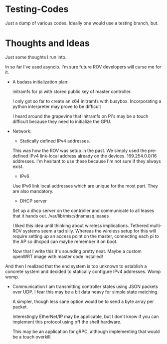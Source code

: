 # Testing-Codes
Just a dump of various codes. Ideally one would use a testing branch, but.

# Thoughts and Ideas
Just some thoughts I run into.

In so far I've used asyncio. I'm sure future ROV developers will curse me for it.

* A badass initialization plan:

    initramfs for pi with stored public key of master controller.

    I only got so far to create an x64 initramfs with busybox. Incorporating a python interpreter may prove to be difficult

    I heard around the grapevine that initramfs on Pi's may be a touch difficult because they need to initialize the GPU.

* Network:
    * Statically defined IPv4 addresses.

    This was how the ROV was setup in the past. We simply used the pre-defined IPv4 link-local address already
    on the devices. 169.254.0.0/16 addresses. I'm hesitant to use these because I'm not sure if they always
    exist.

    * IPv6

    Use IPv6 link local addresses which are unique for the most part. They are also mandatory.

    * DHCP server

    Set up a dhcp server on the controller and communicate to all leases that it hands out. /var/lib/misc/dnsmasq.leases

    I liked this idea until thinking about wireless implications. Tethered multi-ROV systems seem a tad silly.
    Whereas the wireless setup for this will require setting up an access point on the master, connecting each pi
    to the AP so dhcpcd can maybe remember it on boot.

    Now that I write this it's sounding pretty neat. Maybe a custom openWRT image with master code installed!

And then I realized that the end system is too unknown to establish a concrete system and decided to statically configure IPv4 addresses. Womp womp.

* Communication
    I am transmitting controller states using JSON packets over UDP.
    I fear this may be a bit data heavy for simple state matching.

    A simpler, though less sane option would be to send a byte array per packet.

    Interestingly EtherNet/IP may be applicable, but I don't know if you can implement this protocol using off the shelf hardware.

    This may be an application for gRPC, although implementing that would be a touch overkill.

